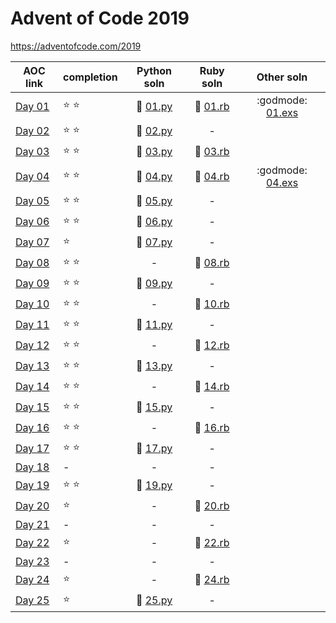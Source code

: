 # Advent of Code 2019

https://adventofcode.com/2019

| AOC link | completion | Python soln | Ruby soln | Other soln |
|----------|------------|:-----------:|:---------:|:----------:|
| [Day 01](https://adventofcode.com/2019/day/1)  | :star: :star: | :snake: [01.py](python/01.py) | :rotating_light: [01.rb](ruby/01.rb) | :godmode: [01.exs](elixir/01.exs) |
| [Day 02](https://adventofcode.com/2019/day/2)  | :star: :star: | :snake: [02.py](python/02.py) | -                   | |
| [Day 03](https://adventofcode.com/2019/day/3)  | :star: :star: | :snake: [03.py](python/03.py) | :rotating_light: [03.rb](ruby/03.rb) | |
| [Day 04](https://adventofcode.com/2019/day/4)  | :star: :star: | :snake: [04.py](python/04.py) | :rotating_light: [04.rb](ruby/04.rb) | :godmode: [04.exs](elixir/04.exs) |
| [Day 05](https://adventofcode.com/2019/day/5)  | :star: :star: | :snake: [05.py](python/05.py) | -                   | |
| [Day 06](https://adventofcode.com/2019/day/6)  | :star: :star: | :snake: [06.py](python/06.py) | -                   | |
| [Day 07](https://adventofcode.com/2019/day/7)  | :star:        | :snake: [07.py](python/07.py) | -                   | |
| [Day 08](https://adventofcode.com/2019/day/8)  | :star: :star: | - | :rotating_light: [08.rb](ruby/08.rb) | |
| [Day 09](https://adventofcode.com/2019/day/9)  | :star: :star: | :snake: [09.py](python/09.py) | -                   | |
| [Day 10](https://adventofcode.com/2019/day/10) | :star: :star: | - | :rotating_light: [10.rb](ruby/10.rb) | |
| [Day 11](https://adventofcode.com/2019/day/11) | :star: :star: | :snake: [11.py](python/11.py) | -                   | |
| [Day 12](https://adventofcode.com/2019/day/12) | :star: :star: | - | :rotating_light: [12.rb](ruby/12.rb) | |
| [Day 13](https://adventofcode.com/2019/day/13) | :star: :star: | :snake: [13.py](python/13.py) | -                   | |
| [Day 14](https://adventofcode.com/2019/day/14) | :star: :star: | - | :rotating_light: [14.rb](ruby/14.rb) | |
| [Day 15](https://adventofcode.com/2019/day/15) | :star: :star: | :snake: [15.py](python/15.py) | -                   | |
| [Day 16](https://adventofcode.com/2019/day/16) | :star: :star: | - | :rotating_light: [16.rb](ruby/16.rb) | |
| [Day 17](https://adventofcode.com/2019/day/17) | :star: :star: | :snake: [17.py](python/17.py) | -                   | |
| [Day 18](https://adventofcode.com/2019/day/18) | -  | -  | - | |
| [Day 19](https://adventofcode.com/2019/day/19) | :star: :star: | :snake: [19.py](python/19.py) | -                   | |
| [Day 20](https://adventofcode.com/2019/day/20) | :star:        | - | :rotating_light: [20.rb](ruby/20.rb) | |
| [Day 21](https://adventofcode.com/2019/day/21) | -  | -  | - | |
| [Day 22](https://adventofcode.com/2019/day/22) | :star:        | - | :rotating_light: [22.rb](ruby/22.rb) | |
| [Day 23](https://adventofcode.com/2019/day/23) | -  | -  | - | |
| [Day 24](https://adventofcode.com/2019/day/24) | :star:        | - | :rotating_light: [24.rb](ruby/24.rb) | |
| [Day 25](https://adventofcode.com/2019/day/25) | :star:        | :snake: [25.py](python/25.py) | - | |
